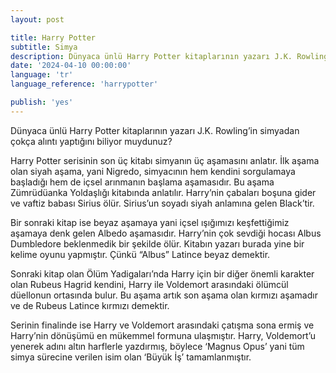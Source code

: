 ```yaml
---
layout: post

title: Harry Potter
subtitle: Simya
description: Dünyaca ünlü Harry Potter kitaplarının yazarı J.K. Rowling’in simyadan çokça alıntı yaptığını biliyor muydunuz?
date: '2024-04-10 00:00:00'
language: 'tr'
language_reference: 'harrypotter'

publish: 'yes'
---
```

Dünyaca ünlü Harry Potter kitaplarının yazarı J.K. Rowling’in simyadan çokça alıntı yaptığını biliyor muydunuz?

Harry Potter serisinin son üç kitabı simyanın üç aşamasını anlatır. 
İlk aşama olan siyah aşama, yani Nigredo, simyacının hem kendini sorgulamaya başladığı hem de içsel arınmanın başlama aşamasıdır. Bu aşama Zümrüdüanka Yoldaşlığı kitabında anlatılır. Harry’nin çabaları boşuna gider ve vaftiz babası Sirius ölür.  Sirius’un soyadı siyah anlamına gelen Black’tir.

Bir sonraki kitap ise beyaz aşamaya yani içsel ışığımızı keşfettiğimiz aşamaya denk gelen Albedo aşamasıdır. Harry’nin çok sevdiği hocası Albus Dumbledore beklenmedik bir şekilde ölür. Kitabın yazarı burada yine bir kelime oyunu yapmıştır. Çünkü “Albus” Latince beyaz demektir.

Sonraki kitap olan Ölüm Yadigaları’nda Harry için bir diğer önemli karakter olan Rubeus Hagrid kendini, Harry ile Voldemort arasındaki ölümcül düellonun ortasında bulur. Bu aşama artık son aşama olan kırmızı aşamadır ve de Rubeus Latince kırmızı demektir. 

Serinin  finalinde ise Harry ve Voldemort arasındaki çatışma sona ermiş ve Harry’nin dönüşümü en mükemmel formuna ulaşmıştır. Harry, Voldemort’u yenerek adını altın harflerle yazdırmış, böylece ‘Magnus Opus’ yani tüm simya sürecine verilen isim olan ‘Büyük İş’ tamamlanmıştır. 


